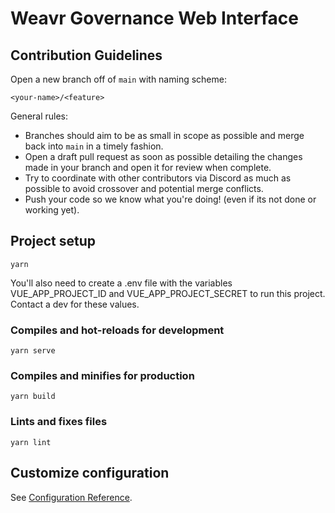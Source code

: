 # Weavr Governance Web Interface

## Contribution Guidelines

Open a new branch off of `main` with naming scheme:

`<your-name>/<feature>`

General rules:

- Branches should aim to be as small in scope as possible and merge back into
  `main` in a timely fashion.
- Open a draft pull request as soon as possible detailing the changes made in
  your branch and open it for review when complete.
- Try to coordinate with other contributors via Discord as much as possible to
  avoid crossover and potential merge conflicts.
- Push your code so we know what you're doing! (even if its not done or working
  yet).

## Project setup

```
yarn
```

You'll also need to create a .env file with the variables VUE_APP_PROJECT_ID and
VUE_APP_PROJECT_SECRET to run this project. Contact a dev for these values.

### Compiles and hot-reloads for development

```
yarn serve
```

### Compiles and minifies for production

```
yarn build
```

### Lints and fixes files

```
yarn lint
```

## Customize configuration

See [Configuration Reference](https://cli.vuejs.org/config/).
